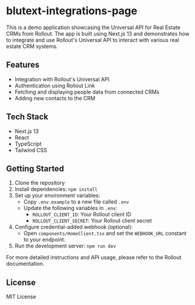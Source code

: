 # blutext-integrations-page

This is a demo application showcasing the Universal API for Real Estate CRMs from Rollout. The app is built using Next.js 13 and demonstrates how to integrate and use Rollout's Universal API to interact with various real estate CRM systems.

## Features

- Integration with Rollout's Universal API
- Authentication using Rollout Link
- Fetching and displaying people data from connected CRMs
- Adding new contacts to the CRM

## Tech Stack

- Next.js 13
- React
- TypeScript
- Tailwind CSS

## Getting Started

1. Clone the repository
2. Install dependencies: `npm install`
3. Set up your environment variables:
   - Copy `.env.example` to a new file called `.env`
   - Update the following variables in `.env`:
     - `ROLLOUT_CLIENT_ID`: Your Rollout client ID
     - `ROLLOUT_CLIENT_SECRET`: Your Rollout client secret
4. Configure credential-added webhook (optional):
   - Open `components/HomeClient.tsx` and set the `WEBHOOK_URL` constant to your endpoint.
5. Run the development server: `npm run dev`

For more detailed instructions and API usage, please refer to the Rollout documentation.

## License

MIT License
